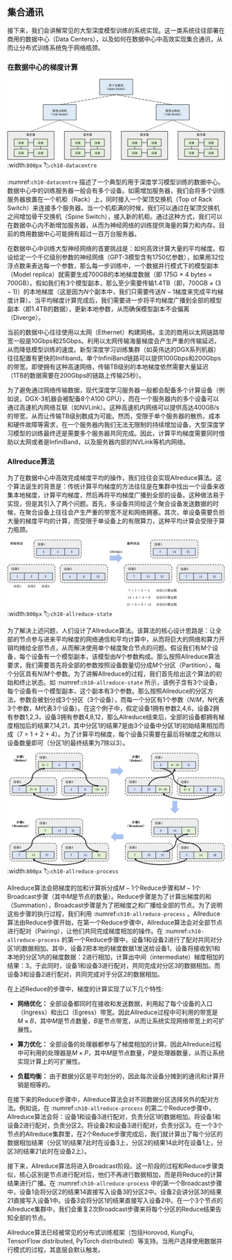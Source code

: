## 集合通讯

接下来，我们会讲解常见的大型深度模型训练的系统实现。这一类系统往往部署在商用的数据中心（Data Centers），以及如何在数据中心中高效实现集合通讯，从而让分布式训练系统免于网络瓶颈。

### 在数据中心的梯度计算

![数据中心](../img/ch09/ch10-datacentre.png)
:width:`800px`
:label:`ch10-datacentre`

 :numref:`ch10-datacentre` 描述了一个典型的用于深度学习模型训练的数据中心。数据中心中的训练服务器一般会有多个设备。如需增加服务器，我们会将多个训练服务器放置在一个机柜（Rack）上，同时接入一个架顶交换机（Top of Rack Switch）来连接多个服务器。当一个机柜满的时候，我们可以通过在架顶交换机之间增加骨干交换机（Spine Switch），接入新的机柜。通过这种方式，我们可以在数据中心内不断增加服务器，从而为神经网络的训练提供海量的算力和内存。目前的商用数据中心可能拥有超过一百万台服务器。

在数据中心中训练大型神经网络的首要挑战是：如何高效计算大量的平均梯度。假设给定一个千亿级别参数的神经网络（GPT-3模型含有1750亿参数），如果用32位浮点数来表达每一个参数，那么每一步训练中，一个数据并行模式下的模型副本（Model replica）就需要生成700GB的本地梯度数据（即 175G $\times$ 4 bytes = 700GB）。假如我们有3个模型副本，那么至少需要传输1.4TB（即，700GB $\times$ $(3-1)$）的本地梯度（这是因为$N$个副本中，我们只需要传送$N-1$梯度来完成平均梯度计算）。当平均梯度计算完成后，我们需要进一步将平均梯度广播到全部的模型副本（即1.4TB的数据），更新本地参数，从而确保模型副本不会偏离（Diverge）。

当前的数据中心往往使用以太网（Ethernet）构建网络。主流的商用以太网链路带宽一般是10Gbps和25Gbps。利用以太网传输海量梯度会产生严重的传输延迟，从而降低模型训练的速度。新型深度学习训练集群（如英伟达的DGX系列机器）往往配置有更快的Inifiband。单个InfiniBand链路可以提供100Gbps和200Gbps的带宽。即使拥有这种高速网络，传输TB级别的本地梯度依然需要大量延迟（1TB的数据需要在200Gbps的链路上传输25秒）。

为了避免通过网络传输数据，现代深度学习服务器一般都会配备多个计算设备（例如说，DGX-3机器会被配备8个A100 GPU），而在一个服务器内的多个设备可以通过高速机内网络互联（如NVLink）。这种高速机内网络可以提供高达400GB/s的带宽，从而让传输TB级别数成为可能。然而，受限于单个服务器的散热，成本和硬件故障等需求，在一个服务器内我们无法无限制的持续增加设备，大型深度学习模型的训练最终还是需要多个服务器共同完成。因此，计算平均梯度需要同时借助以太网或者是InfiniBand，以及服务器内部的NVLink等机内网络。

### Allreduce算法

为了在数据中心中高效完成梯度平均的操作，我们往往会实现Allreduce算法。这个算法诞生的背景是：传统计算平均梯度的方法往往是在集群中找出一个设备来收集本地梯度，计算平均梯度，然后再将平均梯度广播到全部的设备。这种做法易于实现，但是其引入了两个问题。首先，多设备共同给这个聚合设备发送数据的时候，在聚合设备上往往会产生严重的带宽不足和网络拥塞。其次，单设备需要负担大量的梯度平均的计算，而受限于单设备上的有限算力，这种平均计算会受限于算力瓶颈。

![Allreduce初始状态和终止状态](../img/ch09/ch10-allreduce-state.png)
:width:`800px`
:label:`ch10-allreduce-state`

为了解决上述问题，人们设计了Allreduce算法。该算法的核心设计思路是：让全部的节点参与进来平均梯度的网络通信和平均计算中，从而将巨大的网络和算力开销均摊给全部节点，从而解决使用单个梯度聚合节点的问题。假设我们有$M$个设备，每个设备有一个模型副本，该模型由$N$个参数构成。那么按照Allreduce算法要求，我们需要首先将全部的参数按照设备数量切分成$M$个分区（Partition），每个分区具有$N/M$个参数。为了讲解Allreduce的过程，我们首先给出这个算法的初始和终止状态。如 :numref:`ch10-allreduce-state` 所示，该例子含有3个设备，每个设备有一个模型副本，这个副本有3个参数。那么按照Allreduce的分区方法，参数会被划分成3个分区（3个设备），而每一个分区有1个参数（$N/M$，N代表3个参数，M代表3个设备）。在这个例子中，假定设备1拥有参数2,4,6，设备2拥有参数1,2,3，设备3拥有参数4,8,12，那么Allreduce结束后，全部的设备都拥有梯度相加后的结果7,14,21，其中分区1的结果7是由3个设备中分区1的初始结果相加而成（7 = 1 + 2 + 4）。为了计算平均梯度，每个设备只需要在最后将梯度之和除以设备数量即可（分区1的最终结果为7除以3）。

![Allreduce算法的过程](../img/ch09/ch10-allreduce-process.png)
:width:`800px`
:label:`ch10-allreduce-process`

Allreduce算法会把梯度的加和计算拆分成$M-1$个Reduce步骤和$M-1$个Broadcast步骤（其中$M$是节点的数量）。Reduce步骤是为了计算出梯度的和（Summation），Broadcast步骤是为了把梯度之和广播给全部的节点。为了说明这些步骤的执行过程，我们利用 :numref:`ch10-allreduce-process` 。Allreduce算法由Reduce步骤开始，在第一个Reduce步骤中，Allreduce算法会对全部节点进行配对（Pairing），让他们共同完成梯度相加的操作。在 :numref:`ch10-allreduce-process` 的第一个Reduce步骤中，设备1和设备2进行了配对共同对分区1的数据相加。其中，设备2把本地的梯度数据1发送给设备1，设备将接收到1和本地的分区1内的梯度数据：2进行相加，计算出中间（intermediate）梯度相加的结果：3。于此同时，设备1和设备3进行配对，共同完成对分区3的数据相加。而设备3和设备2进行配对，共同完成对于分区2的数据相加。

在上述Reduce的步骤中，梯度的计算实现了以下几个特性:

-   **网络优化：**
    全部设备都同时在接收和发送数据，利用起了每个设备的入口（Ingress）和出口（Egress）带宽。因此Allreduce过程中可利用的带宽是$M \times B$，其中$M$是节点数量，$B$是节点带宽，从而让系统实现网络带宽上的可扩展性。

-   **算力优化：**
    全部设备的处理器都参与了梯度相加的计算。因此Allreduce过程中可利用的处理器是$M \times P$，其中$M$是节点数量，$P$是处理器数量，从而让系统实现计算上的可扩展性。

-   **负载均衡：**
    由于数据分区是平均划分的，因此每次设备分摊到的通讯和计算开销是相等的。

在接下来的Reduce步骤中，Allreduce算法会对不同数据分区选择另外的配对方法。例如说，在 :numref:`ch10-allreduce-process`  的第二个Reduce步骤中，Allreduce算法会将：设备1和设备3进行配对，负责分区1的数据相加。将设备1和设备2进行配对，负责分区2。将设备2和设备3进行配对，负责分区3。在一个3个节点的Allreduce集群里，在2个Reduce步骤完成后，我们就计算出了每个分区的数据相加结果（分区1的结果7此时在设备3上，分区2的结果14此时在设备1上，分区3的结果21此时在设备2上）。

接下来，Allreduce算法将进入Broadcast阶段。这一阶段的过程和Reduce步骤类似，核心区别是节点进行配对后，他们不再进行数据相加，而是将Reduce的计算结果进行广播。在 :numref:`ch10-allreduce-process`  中的第一个Broadcast步骤中，设备1会将分区2的结果14直接写入设备3的分区2中。设备2会讲分区3的结果21直接写入设备1中。设备3会将分区1的结果直接写入设备2中。在一个3个节点的Allreduce集群中，我们会重复2次Broadcast步骤来将每个分区的Reduce结果告知全部的节点。

Allreduce算法已经被常见的分布式训练框架（包括Horovod, KungFu, TensorFlow distributed, PyTorch distributed）等支持。当用户选择使用数据并行模式的过程，其底层会默认触发。